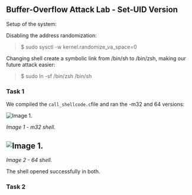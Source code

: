 ## Buffer-Overflow Attack Lab - Set-UID Version



Setup of the system:

Disabling the address randomization:

> $ sudo sysctl -w kernel.randomize_va_space=0

Changing shell create a symbolic link from /bin/sh to /bin/zsh, making our future attack easier:

> $ sudo ln -sf /bin/zsh /bin/sh


### Task 1

We compiled the ```call_shellcode.c```file and ran the -m32 and 64 versions:

![Image 1.](https://git.fe.up.pt/fsi/fsi2425/logs/l05g06/-/raw/main/Images/Task1LOGBOOK5_32.png)

*Image 1 - m32 shell.*


![Image 1.](https://git.fe.up.pt/fsi/fsi2425/logs/l05g06/-/raw/main/Images/Task1LOGBOOK5_64.png)
-
*Image 2 - 64 shell.*

The shell opened successfully in both.

### Task 2




